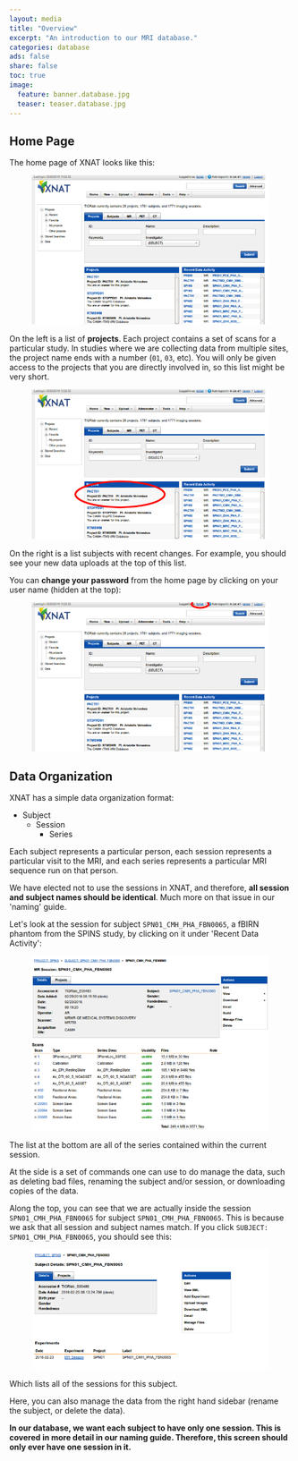 ```yaml
---
layout: media
title: "Overview"
excerpt: "An introduction to our MRI database."
categories: database
ads: false
share: false
toc: true
image:
  feature: banner.database.jpg
  teaser: teaser.database.jpg
---
```


Home Page
---------

The home page of XNAT looks like this:

<figure>
	<a href="/images/guide.xnat-home.jpg"><img src="/images/guide.xnat-home.jpg"></a>
</figure>

On the left is a list of **projects**. Each project contains a set of scans for a particular study. In studies where we are collecting data from multiple sites, the project name ends with a number (`01`, `03`, etc). You will only be given access to the projects that you are directly involved in, so this list might be very short.

<figure>
	<a href="/images/guide.xnat-home-projects.jpg"><img src="/images/guide.xnat-home-projects.jpg"></a>
</figure>

On the right is a list subjects with recent changes. For example, you should see your new data uploads at the top of this list.

You can **change your password** from the home page by clicking on your user name (hidden at the top):

<figure>
	<a href="/images/guide.xnat-home-user.jpg"><img src="/images/guide.xnat-home-user.jpg"></a>
</figure>


Data Organization
-----------------

XNAT has a simple data organization format:

+ Subject
    + Session
        + Series

Each subject represents a particular person, each session represents a particular visit to the MRI, and each series represents a particular MRI sequence run on that person.

We have elected not to use the sessions in XNAT, and therefore, **all session and subject names should be identical**. Much more on that issue in our 'naming' guide.

Let's look at the session for subject `SPN01_CMH_PHA_FBN0065`, a fBIRN phantom from the SPINS study, by clicking on it under 'Recent Data Activity':

<figure>
	<a href="/images/guide.xnat-session.jpg"><img src="/images/guide.xnat-session.jpg"></a>
</figure>

The list at the bottom are all of the series contained within the current session.

At the side is a set of commands one can use to do manage the data, such as deleting bad files, renaming the subject and/or session, or downloading copies of the data.

Along the top, you can see that we are actually inside the session `SPN01_CMH_PHA_FBN0065` for subject `SPN01_CMH_PHA_FBN0065`. This is because we ask that all session and subject names match. If you click `SUBJECT: SPN01_CMH_PHA_FBN0065`, you should see this:

<figure>
	<a href="/images/guide.xnat-subject.jpg"><img src="/images/guide.xnat-subject.jpg"></a>
</figure>

Which lists all of the sessions for this subject.

Here, you can also manage the data from the right hand sidebar (rename the subject, or delete the data).

**In our database, we want each subject to have only one session. This is covered in more detail in our naming guide. Therefore, this screen should only ever have one session in it.**
